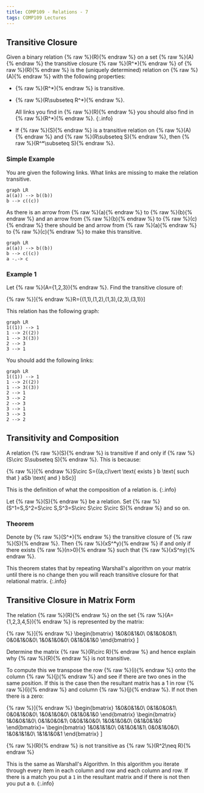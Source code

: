 ```yaml
---
title: COMP109 - Relations - 7
tags: COMP109 Lectures
---
```

## Transitive Closure
Given a binary relation {% raw %}\(R\){% endraw %} on a set {% raw %}\(A\){% endraw %} the transitive closure {% raw %}\(R^*\){% endraw %} of {% raw %}\(R\){% endraw %} is the (uniquely determined) relation on {% raw %}\(A\){% endraw %} with the following properties:

* {% raw %}\(R^*\){% endraw %} is transitive.
* {% raw %}\(R\subseteq R^*\){% endraw %}.

	All links you find in {% raw %}\(R\){% endraw %} you should also find in {% raw %}\(R^*\){% endraw %}.
	{:.info}
* If {% raw %}\(S\){% endraw %} is a transitive relation on {% raw %}\(A\){% endraw %} and {% raw %}\(R\subseteq S\){% endraw %}, then {% raw %}\(R^*\subseteq S\){% endraw %}.

### Simple Example
You are given the following links. What links are missing to make the relation transitive.

```mermaid
graph LR
a((a)) --> b((b))
b --> c((c))
```

As there is an arrow from {% raw %}\(a\){% endraw %} to {% raw %}\(b\){% endraw %} and an arrow from {% raw %}\(b\){% endraw %} to {% raw %}\(c\){% endraw %} there should be and arrow from {% raw %}\(a\){% endraw %} to {% raw %}\(c\){% endraw %} to make this transitive.

```mermaid
graph LR
a((a)) --> b((b))
b --> c((c))
a -.-> c
```

### Example 1
Let {% raw %}\(A=\{1,2,3\}\){% endraw %}. Find the transitive closure of:

{% raw %}\]{% endraw %}R=\{(1,1),(1,2),(1,3),(2,3),(3,1)\}\]

This relation has the following graph:

```mermaid
graph LR
1((1)) --> 1
1 --> 2((2))
1 --> 3((3))
2 --> 3
3 --> 1
```

You should add the following links:

```mermaid
graph LR
1((1)) --> 1
1 --> 2((2))
1 --> 3((3))
2 --> 1
3 --> 2
2 --> 3
3 --> 1
3 --> 3
2 --> 2
```

## Transitivity and Composition
A relation {% raw %}\(S\){% endraw %} is transitive if and only if {% raw %}\(S\circ S\subseteq S\){% endraw %}. This is because:

{% raw %}\]{% endraw %}S\circ S=\{(a,c)\vert \text{ exists } b \text{ such that } aSb \text{ and } bSc\}\]

This is the definition of what the composition of a relation is.
{:.info}

Let {% raw %}\(S\){% endraw %} be a relation. Set {% raw %}\(S^1=S,S^2=S\circ S,S^3=S\circ S\circ S\circ S\){% endraw %} and so on.

### Theorem
Denote by {% raw %}\(S^*\){% endraw %} the transitive closure of {% raw %}\(S\){% endraw %}. Then {% raw %}\(xS^*y\){% endraw %} if and only if there exists {% raw %}\(n>0\){% endraw %} such that {% raw %}\(xS^ny\){% endraw %}.

This theorem states that by repeating Warshall's algorithm on your matrix until there is no change then you will reach transitive closure for that relational matrix.
{:.info}

## Transitive Closure in Matrix Form
The relation {% raw %}\(R\){% endraw %} on the set {% raw %}\(A=\{1,2,3,4,5\}\){% endraw %} is represented by the matrix:

{% raw %}\]{% endraw %}
\begin{bmatrix}
1&0&0&1&0\\
0&1&0&0&1\\
0&0&1&0&0\\
1&0&1&0&0\\
0&1&0&1&0
\end{bmatrix}
\]

Determine the matrix {% raw %}\(R\circ R\){% endraw %} and hence explain why {% raw %}\(R\){% endraw %} is not transitive.

To compute this we transpose the row {% raw %}\(i\){% endraw %} onto the column {% raw %}\(j\){% endraw %} and see if there are two ones in the same position. If this is the case then the resultant matrix has a 1 in row {% raw %}\(i\){% endraw %} and column {% raw %}\(j\){% endraw %}. If not then there is a zero:

{% raw %}\]{% endraw %}
\begin{bmatrix}
1&0&0&1&0\\
0&1&0&0&1\\
0&0&1&0&0\\
1&0&1&0&0\\
0&1&0&1&0
\end{bmatrix}
\begin{bmatrix}
1&0&0&1&0\\
0&1&0&0&1\\
0&0&1&0&0\\
1&0&1&0&0\\
0&1&0&1&0
\end{bmatrix}=
\begin{bmatrix}
1&0&1&1&0\\
0&1&0&1&1\\
0&0&1&0&0\\
1&0&1&1&0\\
1&1&1&0&1
\end{bmatrix}
\]

{% raw %}\(R\){% endraw %} is not transitive as {% raw %}\(R^2\neq R\){% endraw %}

This is the same as Warshall's Algorithm. In this algorithm you iterate through every item in each column and row and each column and row. If there is a match you put a `1` in the resultant matrix and if there is not then you put a `0`.
{:.info}
